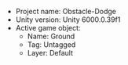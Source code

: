 <!-- UNITY CODE ASSIST INSTRUCTIONS START -->
- Project name: Obstacle-Dodge
- Unity version: Unity 6000.0.39f1
- Active game object:
  - Name: Ground
  - Tag: Untagged
  - Layer: Default
<!-- UNITY CODE ASSIST INSTRUCTIONS END -->